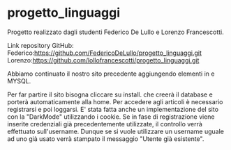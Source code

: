 # progetto_linguaggi
Progetto realizzato dagli studenti Federico De Lullo e Lorenzo Francescotti.

Link repository GitHub:
Federico:https://github.com/FedericoDeLullo/progetto_linguaggi.git
Lorenzo:https://github.com/lollofrancescotti/progetto_linguaggi.git


Abbiamo continuato il nostro sito precedente aggiungendo elementi in  e MYSQL.

Per far partire il sito bisogna cliccare su install. che creerà il database e porterà automaticamente alla home.
Per accedere agli articoli è necessario registrarsi e poi loggarsi.
E' stata fatta anche un implementazione del sito con la "DarkMode" utilizzando i cookie.
Se in fase di registrazione viene inserite credenziali già precedentemente utilizzate, il controllo verrà effettuato sull'username.
Dunque se si vuole utilizzare un username uguale ad uno già usato verrà stampato il messaggio  "Utente già esistente".

